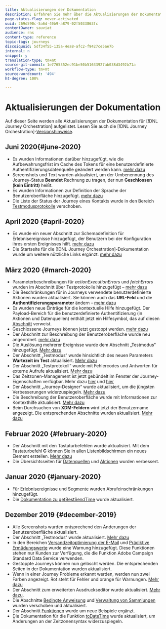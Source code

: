 ```yaml
---
title: Aktualisierungen der Dokumentation
description: Erfahren Sie mehr über die Aktualisierungen der Dokumentation
page-status-flag: never-activated
uuid: 269d590c-5a6d-40b9-a879-02f5033863fc
contentOwner: sauviat
audience: rns
content-type: reference
topic-tags: journeys
discoiquuid: 5df34f55-135a-4ea8-afc2-f9427ce5ae7b
internal: n
snippet: y
translation-type: tm+mt
source-git-commit: 1e7765352ec91be50b51633927ab038d3492b71a
workflow-type: tm+mt
source-wordcount: '494'
ht-degree: 100%

---
```



# Aktualisierungen der Dokumentation

Auf dieser Seite werden alle Aktualisierungen der Dokumentation für [!DNL Journey Orchestration] aufgelistet.
Lesen Sie auch die [!DNL Journey Orchestration]-[Versionshinweise](../release-notes/release-notes.md).

## Juni 2020{#june-2020}

* Es wurden Informationen darüber hinzugefügt, wie die Aufbewahrungsfrist im Cache des Tokens für eine benutzerdefinierte Authentifizierungsdatenquelle geändert werden kann. [mehr dazu](../datasource/external-data-sources.md#section_wjp_nl5_nhb)
* Screenshots und Text wurden aktualisiert, um der Umbenennung des Journey-Status **Beendet** Rechnung zu tragen, der nun **Geschlossen (kein Eintritt)** heißt.
* Es wurden Informationen zur Definition der Sprache der Benutzeroberfläche hinzugefügt. [mehr dazu](../about/user-interface.md)
* Die Liste der Status der Journey eines Kontakts wurde in den Bereich [Testmodusprotokolle](../building-journeys/testing-the-journey.md#viewing_logs) verschoben.

## April 2020 {#april-2020}

* Es wurde ein neuer Abschnitt zur Schemadefinition für Erlebnisereignisse hinzugefügt, der Benutzern bei der Konfiguration ihres ersten Ereignisses hilft. [mehr dazu](../event/experience-event-schema.md)
* Die Startseite für die [!DNL Journey Orchestration]-Dokumentation wurde um weitere nützliche Links ergänzt. [mehr dazu](../../journey-orchestration-home.md)

## März 2020 {#march-2020}

* Parameterbeschreibungen für _actionExecutionErrors_ und _fetchErrors_ wurden im Abschnitt über Testprotokolle hinzugefügt – [mehr dazu](../building-journeys/testing-the-journey.md#viewing_logs)
* Die Beschränkungen für in Journeys verwendete benutzerdefinierte Aktionen wurden aktualisiert. Sie können auch das **URL-Feld** und die **Authentifizierungsparameter** ändern – [mehr dazu](../action/about-custom-action-configuration.md)
* Es wurden neue Einträge für die kontextuelle Hilfe hinzugefügt. Der Payload-Bereich für die benutzerdefinierte Authentifizierung (in Aktionen und Datenquellen) enthält jetzt ein Hilfesymbol, das auf diesen [Abschnitt](../datasource/external-data-sources.md#section_wjp_nl5_nhb) verweist.
* Geschlossene Journeys können jetzt gestoppt werden. [mehr dazu](../building-journeys/using-the-journey-designer.md)
* Der Abschnitt zur Beschreibung der Benutzeroberfläche wurde neu angeordnet. [mehr dazu](../about/user-interface.md)
* Die Auslösung mehrerer Ereignisse wurde dem Abschnitt „Testmodus“ hinzugefügt. [Mehr dazu](../building-journeys/testing-the-journey.md#firing_events)
* Der Abschnitt „Testmodus“ wurde hinsichtlich des neuen Parameters **Wartezeit im Test** aktualisiert. [Mehr dazu](../building-journeys/testing-the-journey.md)
* Der Abschnitt „Testprotokoll“ wurde mit Fehlercodes und Antworten für externe Aufrufe aktualisiert. [Mehr dazu](../building-journeys/testing-the-journey.md#viewing_logs)
* Das Zeitzonen-Management ist jetzt gebündelt im Fenster der Journey-Eigenschaften verfügbar. Mehr dazu [hier](../building-journeys/changing-properties.md#timezone) und [hier](../building-journeys/timezone-management.md)
* Der Abschnitt „Journey-Designer“ wurde aktualisiert, um die jüngsten Verbesserungen widerzuspiegeln. [Mehr dazu](../building-journeys/using-the-journey-designer.md)
* Die Beschreibung der Benutzeroberfläche wurde mit Informationen zur Kontexthilfe aktualisiert. [Mehr dazu](../about/user-interface.md#section_ksq_zr1_ffb)
* Beim Durchsuchen von **XDM-Feldern** wird jetzt der Benutzername angezeigt. Die entsprechenden Abschnitte wurden aktualisiert. [Mehr dazu](../about/user-interface.md#friendly-names-display)

## Februar 2020 {#february-2020}

* Der Abschnitt mit den Tastaturbefehlen wurde aktualisiert. Mit dem Tastaturbefehl **C** können Sie in allen Listenbildschirmen ein neues Element erstellen. [Mehr dazu](../about/user-interface.md#section_ksq_zr1_ffb)
* Die Übersichtsseiten für [Datenquellen](../datasource/about-data-sources.md) und [Aktionen](../action/action.md) wurden verbessert.

## Januar 2020 {#january-2020}

* Für [Erlebnisereignisse](../datasource/adobe-experience-platform-data-source.md) und [Segmente](../functions/functioninsegment.md) wurden Abrufeinschränkungen hinzugefügt.
* Die [Dokumentation zu getBestSendTime](../functions/functiongetbestsendtime.md) wurde aktualisiert.

## Dezember 2019 {#december-2019}

* Alle Screenshots wurden entsprechend den Änderungen der Benutzeroberfläche aktualisiert.
* Der Abschnitt „Testmodus“ wurde aktualisiert. [Mehr dazu](../building-journeys/testing-the-journey.md)
* In den Bereichen [Versandzeitoptimierung der E-Mail](../building-journeys/wait-activity.md) und [Prädiktive Ermüdungswerte](../usecase/leveraging-fatigue-scores.md) wurde eine Warnung hinzugefügt. Diese Funktionen stehen nur Kunden zur Verfügung, die die Funktion Adobe Campaign Standard Data Service verwenden.
* Gestoppte Journeys können nun gelöscht werden. Die entsprechenden Seiten in der Dokumentation wurden aktualisiert.
* Wenn in einer Journey Probleme erkannt werden, werden nun zwei Farben angezeigt. Rot steht für Fehler und orange für Warnungen. [Mehr dazu](../about/troubleshooting.md)
* Der Abschnitt zum erweiterten Ausdruckseditor wurde aktualisiert. [Mehr dazu](../expression/expressionadvanced.md).
* Die Abschnitte [Bedingte Anweisung](../expression/conditional-instruction.md) und [Verwaltung von Sammlungen](../expression/collection-management-functions.md) wurden verschoben und aktualisiert.
* Der Abschnitt [Funktionen](../expression/functions.md) wurde um neue Beispiele ergänzt.
* Die Dokumentation für die Funktion [toDateTime](../functions/functiontodatetime.md) wurde aktualisiert, um Änderungen an der Zeitzonensyntax widerzuspiegeln.
